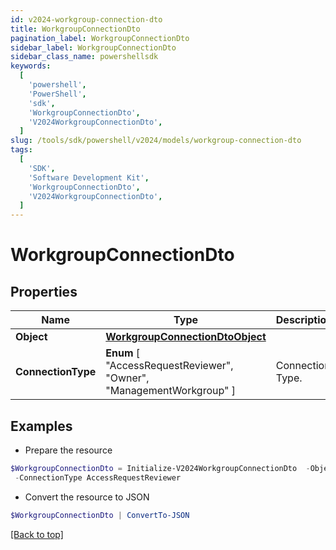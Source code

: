 ```yaml
---
id: v2024-workgroup-connection-dto
title: WorkgroupConnectionDto
pagination_label: WorkgroupConnectionDto
sidebar_label: WorkgroupConnectionDto
sidebar_class_name: powershellsdk
keywords:
  [
    'powershell',
    'PowerShell',
    'sdk',
    'WorkgroupConnectionDto',
    'V2024WorkgroupConnectionDto',
  ]
slug: /tools/sdk/powershell/v2024/models/workgroup-connection-dto
tags:
  [
    'SDK',
    'Software Development Kit',
    'WorkgroupConnectionDto',
    'V2024WorkgroupConnectionDto',
  ]
---
```


# WorkgroupConnectionDto

## Properties

| Name | Type | Description | Notes |
| --- | --- | --- | --- |
| **Object** | [**WorkgroupConnectionDtoObject**](workgroup-connection-dto-object) |  | [optional] |
| **ConnectionType** | **Enum** [ "AccessRequestReviewer", "Owner", "ManagementWorkgroup" ] | Connection Type. | [optional] |

## Examples

- Prepare the resource

```powershell
$WorkgroupConnectionDto = Initialize-V2024WorkgroupConnectionDto  -Object null `
 -ConnectionType AccessRequestReviewer
```

- Convert the resource to JSON

```powershell
$WorkgroupConnectionDto | ConvertTo-JSON
```

[[Back to top]](#)

